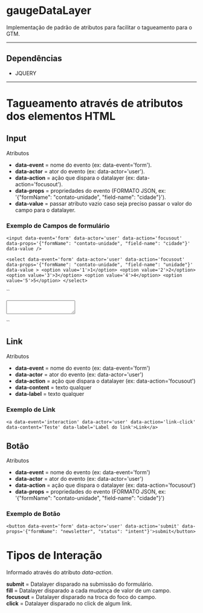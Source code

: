 # gaugeDataLayer

Implementação de padrão de atributos para facilitar o tagueamento para o GTM.

***

## Dependências

- JQUERY

***

# Tagueamento através de atributos dos elementos HTML

## Input

Atributos

- **data-event** = nome do evento (ex: data-event='form').
- **data-actor** = ator do evento (ex: data-actor='user').
- **data-action** = ação que dispara o datalayer (ex: data-action='focusout').
- **data-props** = propriedades do evento (FORMATO JSON, ex: '{"formName": "contato-unidade", "field-name": "cidade"}').
- **data-value** = passar atributo vazio caso seja preciso passar o valor do campo para o datalayer.

### Exemplo de Campos de formulário

``
<input data-event='form' data-actor='user' data-action='focusout' data-props='{"formName": "contato-unidade", "field-name": "cidade"}' data-value />
``

``
<select data-event='form' data-actor='user' data-action='focusout' data-props='{"formName": "contato-unidade", "field-name": "unidade"}'
data-value >
    <option value='1'>1</option>
    <option value='2'>2</option>
    <option value='3'>3</option>
    <option value='4'>4</option>
    <option value='5'>5</option>
</select>
``

``
<textarea data-event='form' data-actor='user' data-action='focusout' data-props='{"formName": "contato-unidade", "field-name": "cidade"}' data-value></textarea>
``

## Link

Atributos

- **data-event** = nome do evento (ex: data-event='form')
- **data-actor** = ator do evento (ex: data-actor='user')
- **data-action** = ação que dispara o datalayer (ex: data-action='focusout')
- **data-content** = texto qualquer
- **data-label** = texto qualquer

### Exemplo de Link
``
<a data-event='interaction' data-actor='user' data-action='link-click' data-content='Teste' data-label='Label do link'>Link</a>
``

## Botão

Atributos

- **data-event** = nome do evento (ex: data-event='form')
- **data-actor** = ator do evento (ex: data-actor='user')
- **data-action** = ação que dispara o datalayer (ex: data-action='focusout')
- **data-props** = propriedades do evento (FORMATO JSON, ex: '{"formName": "contato-unidade", "field-name": "cidade"}')

### Exemplo de Botão
``
<button data-event='form' data-actor='user' data-action='submit' data-props='{"formName": "newsletter", "status": "intent"}'>submit</button>
``

# Tipos de Interação

Informado através do atributo _data-action_.

**submit** = Datalayer disparado na submissão do formulário.  
**fill** = Datalayer disparado a cada mudança de valor de um campo.  
**focusout** = Datalayer disparado na troca do foco do campo.  
**click** = Datalayer disparado no click de algum link.

